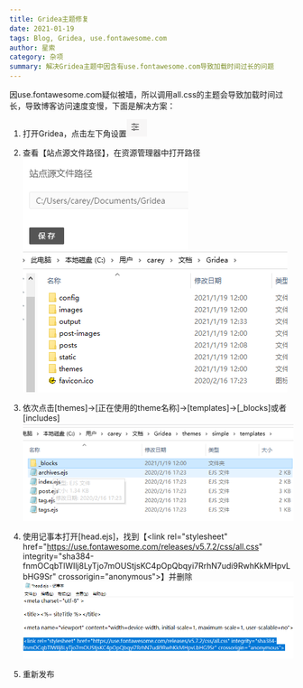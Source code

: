 ```yaml
---
title: Gridea主题修复
date: 2021-01-19
tags: Blog, Gridea, use.fontawesome.com
author: 星索
category: 杂项
summary: 解决Gridea主题中因含有use.fontawesome.com导致加载时间过长的问题
---
```

因use.fontawesome.com疑似被墙，所以调用all.css的主题会导致加载时间过长，导致博客访问速度变慢，下面是解决方案：


1. 打开Gridea，点击左下角设置![image-20210119123517166](.\images\image-20210119123517166.png)

2. 查看【站点源文件路径】，在资源管理器中打开路径
![image-20210119123553739](.\images\image-20210119123553739.png)
![image-20210119123611561](.\images\image-20210119123611561.png)

3. 依次点击[themes]->[正在使用的theme名称]->[templates]->[_blocks]或者[includes]![image-20210119123822628](.\images\image-20210119123822628.png)

4. 使用记事本打开[head.ejs]，找到【\<link rel="stylesheet" href="https://use.fontawesome.com/releases/v5.7.2/css/all.css" integrity="sha384-fnmOCqbTlWIlj8LyTjo7mOUStjsKC4pOpQbqyi7RrhN7udi9RwhKkMHpvLbHG9Sr" crossorigin="anonymous"\>】并删除![image-20210119124016496](.\images\image-20210119124016496.png)
5. 重新发布